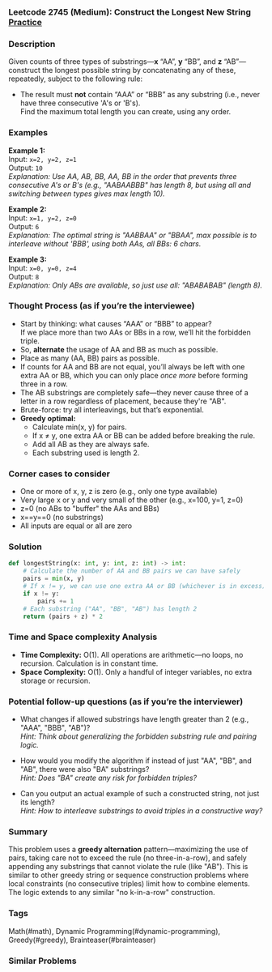### Leetcode 2745 (Medium): Construct the Longest New String [Practice](https://leetcode.com/problems/construct-the-longest-new-string)

### Description  
Given counts of three types of substrings—**x** “AA”, **y** “BB”, and **z** “AB”—construct the longest possible string by concatenating any of these, repeatedly, subject to the following rule:  
- The result must **not** contain “AAA” or “BBB” as any substring (i.e., never have three consecutive 'A's or 'B's).  
Find the maximum total length you can create, using any order.

### Examples  

**Example 1:**  
Input: `x=2, y=2, z=1`  
Output: `10`  
*Explanation: Use AA, AB, BB, AA, BB in the order that prevents three consecutive A's or B's (e.g., "AABAABBB" has length 8, but using all and switching between types gives max length 10).*

**Example 2:**  
Input: `x=1, y=2, z=0`  
Output: `6`  
*Explanation: The optimal string is "AABBAA" or "BBAA", max possible is to interleave without 'BBB', using both AAs, all BBs: 6 chars.*

**Example 3:**  
Input: `x=0, y=0, z=4`  
Output: `8`  
*Explanation: Only ABs are available, so just use all: "ABABABAB" (length 8).*

### Thought Process (as if you’re the interviewee)  
- Start by thinking: what causes “AAA” or “BBB” to appear?  
  If we place more than two AAs or BBs in a row, we’ll hit the forbidden triple.  
- So, **alternate** the usage of AA and BB as much as possible.  
- Place as many (AA, BB) pairs as possible.  
- If counts for AA and BB are not equal, you’ll always be left with one extra AA or BB, which you can only place *once more* before forming three in a row.  
- The AB substrings are completely safe—they never cause three of a letter in a row regardless of placement, because they're "AB".  
- Brute-force: try all interleavings, but that’s exponential.  
- **Greedy optimal:**  
   - Calculate min(x, y) for pairs.  
   - If x ≠ y, one extra AA or BB can be added before breaking the rule.  
   - Add all AB as they are always safe.  
   - Each substring used is length 2.

### Corner cases to consider  
- One or more of x, y, z is zero (e.g., only one type available)
- Very large x or y and very small of the other (e.g., x=100, y=1, z=0)
- z=0 (no ABs to "buffer" the AAs and BBs)
- x==y==0 (no substrings)
- All inputs are equal or all are zero

### Solution

```python
def longestString(x: int, y: int, z: int) -> int:
    # Calculate the number of AA and BB pairs we can have safely
    pairs = min(x, y)
    # If x != y, we can use one extra AA or BB (whichever is in excess)
    if x != y:
        pairs += 1
    # Each substring ("AA", "BB", "AB") has length 2
    return (pairs + z) * 2
```

### Time and Space complexity Analysis  

- **Time Complexity:** O(1). All operations are arithmetic—no loops, no recursion. Calculation is in constant time.
- **Space Complexity:** O(1). Only a handful of integer variables, no extra storage or recursion.

### Potential follow-up questions (as if you’re the interviewer)  

- What changes if allowed substrings have length greater than 2 (e.g., "AAA", "BBB", "AB")?  
  *Hint: Think about generalizing the forbidden substring rule and pairing logic.*

- How would you modify the algorithm if instead of just "AA", "BB", and "AB", there were also "BA" substrings?  
  *Hint: Does "BA" create any risk for forbidden triples?*

- Can you output an actual example of such a constructed string, not just its length?  
  *Hint: How to interleave substrings to avoid triples in a constructive way?*

### Summary
This problem uses a **greedy alternation** pattern—maximizing the use of pairs, taking care not to exceed the rule (no three-in-a-row), and safely appending any substrings that cannot violate the rule (like "AB"). This is similar to other greedy string or sequence construction problems where local constraints (no consecutive triples) limit how to combine elements. The logic extends to any similar "no k-in-a-row" construction.

### Tags
Math(#math), Dynamic Programming(#dynamic-programming), Greedy(#greedy), Brainteaser(#brainteaser)

### Similar Problems
